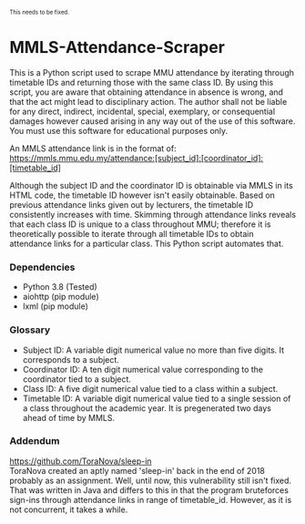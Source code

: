 <sub><sub>This needs to be fixed.</sub></sub>
# MMLS-Attendance-Scraper
This is a Python script used to scrape MMU attendance by iterating through timetable IDs and returning those with the same class ID. By using this script, you are aware that obtaining attendance in absence is wrong, and that the act might lead to disciplinary action. The author shall not be liable for any direct, indirect, incidental, special, exemplary, or consequential damages however caused arising in any way out of the use of this software. You must use this software for educational purposes only.

An MMLS attendance link is in the format of:  
https://mmls.mmu.edu.my/attendance:[subject_id]:[coordinator_id]:[timetable_id]

Although the subject ID and the coordinator ID is obtainable via MMLS in its HTML code, the timetable ID however isn't easily obtainable. Based on previous attendance links given out by lecturers, the timetable ID consistently increases with time. Skimming through attendance links reveals that each class ID is unique to a class throughout MMU; therefore it is theoretically possible to iterate through all timetable IDs to obtain attendance links for a particular class. This Python script automates that.

### Dependencies
- Python 3.8 (Tested)
- aiohttp (pip module)
- lxml (pip module)

### Glossary
- Subject ID: A variable digit numerical value no more than five digits. It corresponds to a subject.
- Coordinator ID: A ten digit numerical value corresponding to the coordinator tied to a subject.
- Class ID: A five digit numerical value tied to a class within a subject.
- Timetable ID: A variable digit numerical value tied to a single session of a class throughout the academic year. It is pregenerated two days ahead of time by MMLS.

### Addendum
https://github.com/ToraNova/sleep-in  
ToraNova created an aptly named 'sleep-in' back in the end of 2018 probably as an assignment. Well, until now, this vulnerability still isn't fixed. That was written in Java and differs to this in that the program bruteforces sign-ins through attendance links in range of timetable_id. However, as it is not concurrent, it takes a while.

